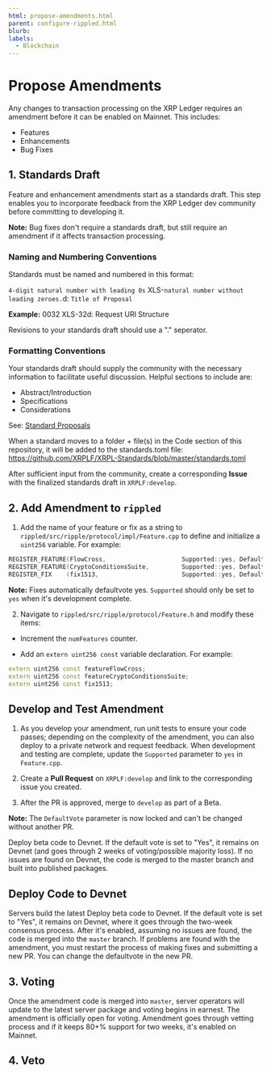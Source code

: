 ```yaml
---
html: propose-amendments.html
parent: configure-rippled.html
blurb: 
labels:
  - Blockchain
---
```

# Propose Amendments

Any changes to transaction processing on the XRP Ledger requires an amendment before it can be enabled on Mainnet. This includes:

- Features
- Enhancements
- Bug Fixes


## 1. Standards Draft

Feature and enhancement amendments start as a standards draft. This step enables you to incorporate feedback from the XRP Ledger dev community before committing to developing it.

**Note:** Bug fixes don't require a standards draft, but still require an amendment if it affects transaction processing.


### Naming and Numbering Conventions

Standards must be named and numbered in this format:

`4-digit natural number with leading 0s` XLS-`natural number without leading zeroes.`d: `Title of Proposal`

**Example:** 0032 XLS-32d: Request URI Structure

Revisions to your standards draft should use a "." seperator.


### Formatting Conventions

Your standards draft should supply the community with the necessary information to facilitate useful discussion. Helpful sections to include are:

- Abstract/Introduction
- Specifications
- Considerations

See: [Standard Proposals](https://github.com/XRPLF/XRPL-Standards/discussions/categories/standard-proposals)

<!-- This hasn't been updated since 2021; is this step from the README valid? -->
When a standard moves to a folder + file(s) in the Code section of this repository, it will be added to the standards.toml file: https://github.com/XRPLF/XRPL-Standards/blob/master/standards.toml

<!-- How much is enough discussion? The README mentions creating an issue to reference in the PR, but this doesn't seem to be happening in practice. -->

After sufficient input from the community, create a corresponding **Issue** with the finalized standards draft in `XRPLF:develop`.


## 2. Add Amendment to `rippled`

<!-- Fixes are DefaultVote 'yes', but what about features? How is the defaultvote decided? -->

1. Add the name of your feature or fix as a string to `rippled/src/ripple/protocol/impl/Feature.cpp` to define and initialize a  `uint256` variable. For example:

```cpp
REGISTER_FEATURE(FlowCross,                     Supported::yes, DefaultVote::yes);
REGISTER_FEATURE(CryptoConditionsSuite,         Supported::yes, DefaultVote::no);
REGISTER_FIX    (fix1513,                       Supported::yes, DefaultVote::yes);
```

**Note:** Fixes automatically defaultvote yes. `Supported` should only be set to `yes` when it's development complete.

2. Navigate to `rippled/src/ripple/protocol/Feature.h` and modify these items:

- Increment the `numFeatures` counter.

- Add an `extern uint256 const` variable declaration. For example:

```cpp
extern uint256 const featureFlowCross;
extern uint256 const featureCryptoConditionsSuite;
extern uint256 const fix1513;
```


## Develop and Test Amendment

1. As you develop your amendment, run unit tests to ensure your code passes; depending on the complexity of the amendment, you can also deploy to a private network and request feedback. When development and testing are complete, update the `Supported` parameter to `yes` in `Feature.cpp`.

2. Create a **Pull Request** on `XRPLF:develop` and link to the corresponding issue you created.

<!-- Is there a process to add this to a Beta? What constitues a Beta? -->
3. After the PR is approved, merge to `develop` as part of a Beta.

**Note:** The `DefaultVote` parameter is now locked and can't be changed without another PR.

<!-- How are `DefaultVote` no handled? What's the testing phase for these look like? -->
Deploy beta code to Devnet. If the default vote is set to "Yes", it remains on Devnet (and goes through 2 weeks of voting/possible majority loss). If no issues are found on Devnet, the code is merged to the master branch and built into published packages.


## Deploy Code to Devnet

Servers build the latest Deploy beta code to Devnet. If the default vote is set to "Yes", it remains on Devnet, where it goes through the two-week consensus process. After it's enabled, assuming no issues are found, the code is merged into the `master` branch. If problems are found with the amendment, you must restart the process of making fixes and submitting a new PR. You can change the defaultvote in the new PR.

<!-- How often is code merged from develop into master? Who decides the frequency? -->


## 3. Voting

Once the amendment code is merged into `master`, server operators will update to the latest server package and voting begins in earnest. The amendment is officially open for voting. Amendment goes through vetting process and if it keeps 80+% support for two weeks, it's enabled on Mainnet.

## 4. Veto

<!-- At what point is an amendment removed from the code/vetoed? -->
<!-- How are features added to server versions? -->
<!-- Who builds server packages and decides what is included? -->